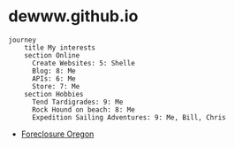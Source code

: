 # dewww.github.io

```mermaid
journey
    title My interests
    section Online
      Create Websites: 5: Shelle
      Blog: 8: Me
      APIs: 6: Me
      Store: 7: Me
    section Hobbies
      Tend Tardigrades: 9: Me
      Rock Hound on beach: 8: Me
      Expedition Sailing Adventures: 9: Me, Bill, Chris
```

- [Foreclosure Oregon](./foreclosure/foreclosureOregon.md)
